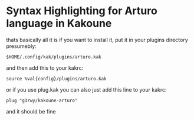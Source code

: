 # Syntax Highlighting for Arturo language in Kakoune
thats basically all it is
if you want to install it, put it in your plugins directory presumebly:

`$HOME/.config/kak/plugins/arturo.kak`

and then add this to your kakrc:

`source %val{config}/plugins/arturo.kak`

or if you use plug.kak you can also just add this line to your kakrc:

`plug "g3rwy/kakoune-arturo"`

and it should be fine
